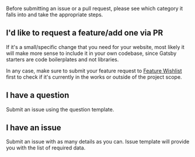 Before submitting an issue or a pull request, please see which category it falls into and take the appropriate steps.

## I'd like to request a feature/add one via PR

If it's a small/specific change that you need for your website, most likely it will make more sense to include it in your own codebase, since Gatsby starters are code boilerplates and not libraries.

In any case, make sure to submit your feature request to [Feature Wishlist](https://github.com/webmaeistro/gatsby-material-starter/issues/58) first to check if it's currently in the works or outside of the project scope.

## I have a question

Submit an issue using the question template.

## I have an issue

Submit an issue with as many details as you can.
Issue template will provide you with the list of required data.
